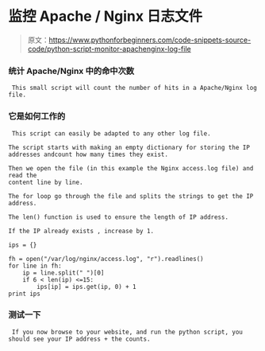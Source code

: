 # 监控 Apache / Nginx 日志文件

> 原文：<https://www.pythonforbeginners.com/code-snippets-source-code/python-script-monitor-apachenginx-log-file>

### 统计 Apache/Nginx 中的命中次数

```
 This small script will count the number of hits in a Apache/Nginx log file. 
```

### 它是如何工作的

```
 This script can easily be adapted to any other log file. 

The script starts with making an empty dictionary for storing the IP addresses andcount how many times they exist. 

Then we open the file (in this example the Nginx access.log file) and read the
content line by line. 

The for loop go through the file and splits the strings to get the IP address. 

The len() function is used to ensure the length of IP address. 

If the IP already exists , increase by 1. 
```

```
ips = {}

fh = open("/var/log/nginx/access.log", "r").readlines()
for line in fh:
    ip = line.split(" ")[0]
    if 6 < len(ip) <=15:
        ips[ip] = ips.get(ip, 0) + 1
print ips

```

### 测试一下

```
 If you now browse to your website, and run the python script, you should see your IP address + the counts. 
```
